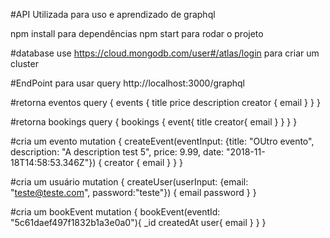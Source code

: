 #API Utilizada para uso e aprendizado de graphql

npm install para dependências
npm start para rodar o projeto

#database
use https://cloud.mongodb.com/user#/atlas/login para criar um cluster 

#EndPoint para usar query
http://localhost:3000/graphql

#retorna eventos
query {
  events {
    title
    price
    description
    creator {
      email
    }
  }
}

#retorna bookings
query {
  bookings {
    event{
      title
      creator{
        email
      }
    }
  }
}

#cria um evento
mutation {
  createEvent(eventInput: {title: "OUtro evento", description: "A description test 5", price: 9.99, date: "2018-11-18T14:58:53.346Z"}) {
    creator {
      email
    }
  }
}

#cria um usuário
mutation {
  createUser(userInput: {email: "teste@teste.com", password:"teste"}) {
    email
    password
  }
}

#cria um bookEvent
mutation {
  bookEvent(eventId: "5c61daef497f1832b1a3e0a0"){
    _id
    createdAt
    user{
      email
    }
  }
}